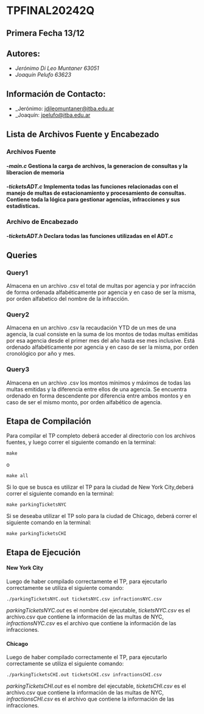 # TPFINAL20242Q
## Primera Fecha 13/12

## Autores:
- _Jerónimo Di Leo Muntaner 63051_
- _Joaquín Pelufo 63623_
## Información de Contacto:
- _Jerónimo: jdileomuntaner@itba.edu.ar
- _Joaquín: jpelufo@itba.edu.ar
## Lista de Archivos Fuente y Encabezado
### Archivos Fuente
#### -_main.c_ Gestiona la carga de archivos, la generacion de consultas y la liberacion de memoria
#### -_ticketsADT.c_ Implementa todas las funciones relacionadas con el manejo de multas de estacionamiento y procesamiento de consultas. Contiene toda la lógica para gestionar agencias, infracciones y sus estadísticas.

### Archivo de Encabezado
#### -_ticketsADT.h_ Declara todas las funciones utilizadas en el ADT.c

## Queries

### Query1
Almacena en un archivo .csv el total de multas por agencia y por infracción de forma ordenada alfabéticamente por agencia y en caso de ser la misma, por orden alfabetico del nombre de la infracción.
### Query2
Almacena en un archivo .csv la recaudación YTD de un mes de una agencia, la cual consiste en la suma de los montos de todas
multas emitidas por esa agencia desde el primer mes del año hasta ese mes inclusive. Está ordenado alfabéticamente por agencia y en caso de ser la misma, por orden cronológico por año y mes.
### Query3
Almacena en un archivo .csv los montos mínimos y máximos de todas las multas emitidas y la diferencia entre ellos de una agencia. Se encuentra ordenado en forma descendente por diferencia entre ambos montos y en caso de ser el mismo monto, por orden alfabético de agencia.



## Etapa de Compilación
Para compilar el TP completo deberá acceder al directorio con los archivos fuentes, y luego correr el siguiente comando en la terminal:
```
make
```
o
```
make all
```
Si lo que se busca es utilizar el TP para la ciudad de New York City,deberá correr el siguiente comando en la terminal:
```
make parkingTicketsNYC
```
Si se deseaba utilizar el TP solo para la ciudad de Chicago, deberá correr el siguiente comando en la terminal:
```
make parkingTicketsCHI
```

## Etapa de Ejecución
#### New York City
Luego de haber compilado correctamente el TP, para ejecutarlo correctamente se utiliza el siguiente comando:
```
./parkingTicketsNYC.out ticketsNYC.csv infractionsNYC.csv
```
_parkingTicketsNYC.out_ es el nombre del ejecutable,  _ticketsNYC.csv_ es el archivo.csv que contiene la información de las multas de NYC, _infractionsNYC.csv_ es el archivo que contiene la información de las infracciones.

#### Chicago
Luego de haber compilado correctamente el TP, para ejecutarlo correctamente se utiliza el siguiente comando:
```
./parkingTicketsCHI.out ticketsCHI.csv infractionsCHI.csv
```
_parkingTicketsCHI.out_ es el nombre del ejecutable,  _ticketsCHI.csv_ es el archivo.csv que contiene la información de las multas de NYC, _infractionsCHI.csv_ es el archivo que contiene la información de las infracciones.

